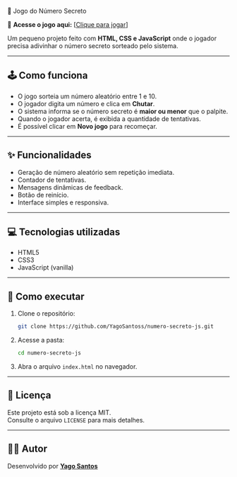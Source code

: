  🎯 Jogo do Número Secreto

🔗 **Acesse o jogo aqui:** [[Clique para jogar](https://jogo-yago.netlify.app/)]

Um pequeno projeto feito com **HTML, CSS e JavaScript** onde o jogador precisa adivinhar o número secreto sorteado pelo sistema.

---

## 🕹 Como funciona

- O jogo sorteia um número aleatório entre 1 e 10.
- O jogador digita um número e clica em **Chutar**.
- O sistema informa se o número secreto é **maior ou menor** que o palpite.
- Quando o jogador acerta, é exibida a quantidade de tentativas.
- É possível clicar em **Novo jogo** para recomeçar.

---

## ✨ Funcionalidades

- Geração de número aleatório sem repetição imediata.
- Contador de tentativas.
- Mensagens dinâmicas de feedback.
- Botão de reinício.
- Interface simples e responsiva.

---

## 💻 Tecnologias utilizadas

- HTML5  
- CSS3  
- JavaScript (vanilla)

---

## 🚀 Como executar

1. Clone o repositório:
   ```bash
   git clone https://github.com/YagoSantoss/numero-secreto-js.git
   ```

2. Acesse a pasta:
   ```bash
   cd numero-secreto-js
   ```

3. Abra o arquivo `index.html` no navegador.

---



## 📄 Licença

Este projeto está sob a licença MIT.  
Consulte o arquivo `LICENSE` para mais detalhes.

---

## 👨‍💻 Autor

Desenvolvido por [**Yago Santos**](https://github.com/YagoSantoss)
